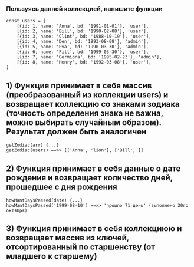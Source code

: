 ### Пользуясь данной коллекцией, напишите функции
```
const users = [
    [{id: 1, name: 'Anna', bd: '1991-01-01'}, 'user'],
    [{id: 2, name: 'Bill', bd: '1990-02-08'}, 'user'],
    [{id: 3, name: 'Clint', bd: '1988-10-19'}, 'user'],
    [{id: 4, name: 'Den', bd: '1993-08-08'}, 'admin'],
    [{id: 5, name: 'Eva', bd: '1990-03-30'}, 'admin'],
    [{id: 6, name: 'Fill', bd: '1999-03-30'}, 'user'],
    [{id: 7, name: 'Germiona', bd: '1995-02-23'}, 'admin'],
    [{id: 8, name: 'Henry', bd: '1992-03-08'}, 'user'],
]
```

## 1) Функция принимает в себя массив (преобразованный из коллекции users) и возвращает коллекцию со знаками зодиака (точность определения знака не важна, можно выбирать случайным образом). Результат должен быть аналогичен 
```
getZodiac(arr) {...}
getZodiac(users) ==>> [['Anna', 'lion'], ['Bill', ]]
```

## 2) Функция принимает в себя данные о дате рождения и возвращает количество дней, прошедшее с дня рождения
```
howMantDaysPassed(date) {...}
howMantDaysPassed('1999-08-10') ==>> 'прошло 71 день' (выполнено 20го октября)
```

## 3) Функция принимает в себя коллекциюю и возвращает массив из ключей, отсортированный по старшенству (от младшего к старшему)
